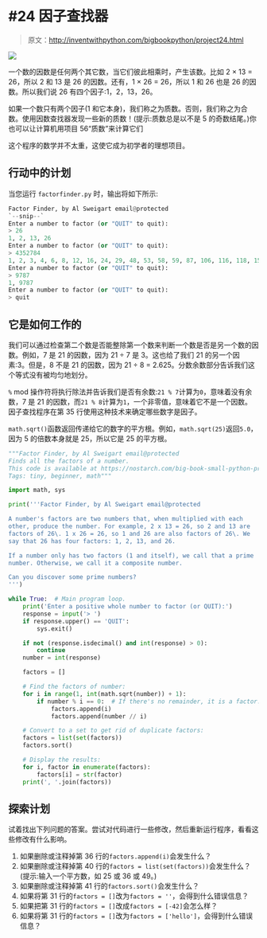 # #24 因子查找器

> 原文：<http://inventwithpython.com/bigbookpython/project24.html>

![](img/9d995d63aaead72cad01120081eb8f75.png)

一个数的因数是任何两个其它数，当它们彼此相乘时，产生该数。比如 2 × 13 = 26，所以 2 和 13 是 26 的因数。还有，1 × 26 = 26，所以 1 和 26 也是 26 的因数。所以我们说 26 有四个因子:1，2，13，26。

如果一个数只有两个因子(1 和它本身)，我们称之为质数。否则，我们称之为合数。使用因数查找器发现一些新的质数！(提示:质数总是以不是 5 的奇数结尾。)你也可以让计算机用项目 56“质数”来计算它们

这个程序的数学并不太重，这使它成为初学者的理想项目。

## 行动中的计划

当您运行 `factorfinder.py` 时，输出将如下所示:

```py
Factor Finder, by Al Sweigart email@protected
`--snip--`
Enter a number to factor (or "QUIT" to quit):
> 26
1, 2, 13, 26
Enter a number to factor (or "QUIT" to quit):
> 4352784
1, 2, 3, 4, 6, 8, 12, 16, 24, 29, 48, 53, 58, 59, 87, 106, 116, 118, 159, 174, 177, 212, 232, 236, 318, 348, 354, 424, 464, 472, 636, 696, 708, 848, 944, 1272, 1392, 1416, 1537, 1711, 2544, 2832, 3074, 3127, 3422, 4611, 5133, 6148, 6254, 6844, 9222, 9381, 10266, 12296, 12508, 13688, 18444, 18762, 20532, 24592, 25016, 27376, 36888, 37524, 41064, 50032, 73776, 75048, 82128, 90683, 150096, 181366, 272049, 362732, 544098, 725464, 1088196, 1450928, 2176392, 4352784
Enter a number to factor (or "QUIT" to quit):
> 9787
1, 9787
Enter a number to factor (or "QUIT" to quit):
> quit
```

## 它是如何工作的

我们可以通过检查第二个数是否能整除第一个数来判断一个数是否是另一个数的因数。例如，7 是 21 的因数，因为 21 ÷ 7 是 3。这也给了我们 21 的另一个因素:3。但是，8 不是 21 的因数，因为 21 ÷ 8 = 2.625。分数余数部分告诉我们这个等式没有被均匀地划分。

`%` mod 操作符将执行除法并告诉我们是否有余数:`21 % 7`计算为`0`，意味着没有余数，7 是 21 的因数，而`21 % 8`计算为`1`，一个非零值，意味着它不是一个因数。因子查找程序在第 35 行使用这种技术来确定哪些数字是因子。

`math.sqrt()`函数返回传递给它的数字的平方根。例如，`math.sqrt(25)`返回`5.0`，因为 5 的倍数本身就是 25，所以它是 25 的平方根。

```py
"""Factor Finder, by Al Sweigart email@protected
Finds all the factors of a number.
This code is available at https://nostarch.com/big-book-small-python-programming
Tags: tiny, beginner, math"""

import math, sys

print('''Factor Finder, by Al Sweigart email@protected

A number's factors are two numbers that, when multiplied with each
other, produce the number. For example, 2 x 13 = 26, so 2 and 13 are
factors of 26\. 1 x 26 = 26, so 1 and 26 are also factors of 26\. We
say that 26 has four factors: 1, 2, 13, and 26.

If a number only has two factors (1 and itself), we call that a prime
number. Otherwise, we call it a composite number.

Can you discover some prime numbers?
''')

while True:  # Main program loop.
    print('Enter a positive whole number to factor (or QUIT):')
    response = input('> ')
    if response.upper() == 'QUIT':
        sys.exit()

    if not (response.isdecimal() and int(response) > 0):
        continue
    number = int(response)

    factors = []

    # Find the factors of number:
    for i in range(1, int(math.sqrt(number)) + 1):
        if number % i == 0:  # If there's no remainder, it is a factor.
            factors.append(i)
            factors.append(number // i)

    # Convert to a set to get rid of duplicate factors:
    factors = list(set(factors))
    factors.sort()

    # Display the results:
    for i, factor in enumerate(factors):
        factors[i] = str(factor)
    print(', '.join(factors)) 
```

## 探索计划

试着找出下列问题的答案。尝试对代码进行一些修改，然后重新运行程序，看看这些修改有什么影响。

1.  如果删除或注释掉第 36 行的`factors.append(i)`会发生什么？
2.  如果删除或注释掉第 40 行的`factors = list(set(factors))`会发生什么？(提示:输入一个平方数，如 25 或 36 或 49。)
3.  如果删除或注释掉第 41 行的`factors.sort()`会发生什么？
4.  如果将第 31 行的`factors = []`改为`factors = ''`，会得到什么错误信息？
5.  如果把第 31 行的`factors = []`改成`factors = [-42]`会怎么样？
6.  如果将第 31 行的`factors = []`改为`factors = ['hello']`，会得到什么错误信息？
